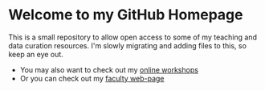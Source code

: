 # Welcome to my GitHub Homepage

This is a small repository to allow open access to some of my teaching and data curation resources.  I'm slowly migrating and adding files to this, so keep an eye out.

* You may also want to check out my [online workshops](https://github.com/jlgraves-ubc/workshops)
* Or you can check out my [faculty web-page](https://jonathanlgraves.arts.ubc.ca/)

```{tableofcontents}
```
